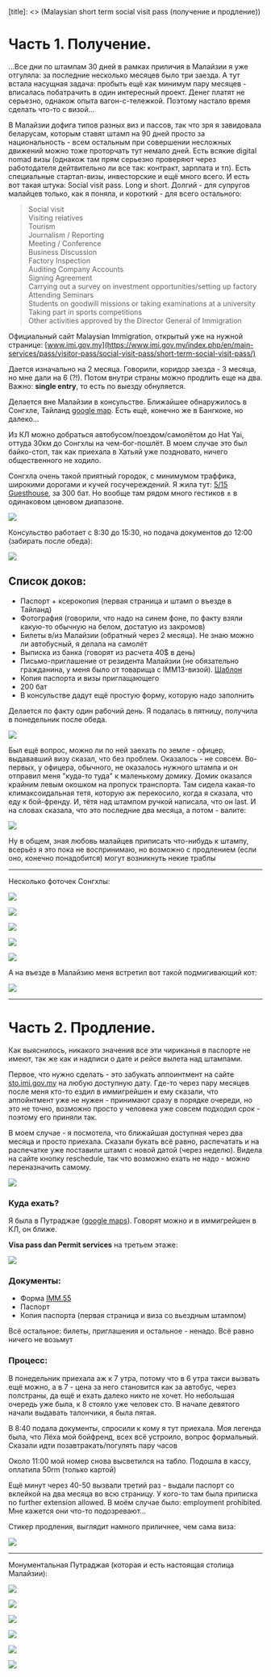 [category]: <> (Travel, Malaysia)
[date]: <> (2024/03/01)
[title]: <> (Malaysian short term social visit pass (получение и продление))

# Часть 1. Получение.

...Все дни по штампам 30 дней в рамках приличия в Малайзии я уже отгуляла: за последние несколько месяцев было три заезда. А тут встала насущная задача: пробыть ещё как минимум пару месяцев -  вписалась побатрачить в один интересный проект. Денег платят не серьезно, однакож опыта вагон-с-тележкой. Поэтому настало время сделать что-то с визой... 

В Малайзии дофига типов разных виз и пассов, так что зря я завидовала беларусам, которым ставят штамп на 90 дней просто за национальность - всем остальным при совершении несложных движений можно тоже проторчать тут немало дней. Есть всякие digital nomad визы (однакож там прям серьезно проверяют через работодателя дейтвительно ли все так: контракт, зарплата и тп). Есть специальные стартап-визы, инвесторские и ещё много всего. И есть вот такая штука: Social visit pass. Long и short. Долгий - для супругов малайцев только, как я поняла, и короткий - для всего остального:

>Social visit  
Visiting relatives   
Tourism   
Journalism / Reporting  
Meeting / Conference  
Business Discussion  
Factory Inspection   
Auditing Company Accounts   
Signing Agreement   
Carrying out a survey on investment opportunities/setting up factory  
Attending Seminars  
Students on goodwill missions or taking examinations at a university  
Taking part in sports competitions  
Other activities approved by the Director General of Immigration  

Официальный сайт Malaysian Immigration, открытый уже на нужной странице: [www.imi.gov.my](https://www.imi.gov.my/index.php/en/main-services/pass/visitor-pass/social-visit-pass/short-term-social-visit-pass/)

Дается изначально на 2 месяца. Говорили, коридор заезда - 3 месяца, но мне дали на 6 (?!). Потом внутри страны можно продлить еще на два. Важно: **single entry**, то есть по выезду обнуляется.

Делается вне Малайзии в консульстве. Ближайшее обнаружилось в Сонгхле, Тайланд [google map](https://maps.app.goo.gl/NCTJo3yrriwkb6ej8). Есть ещё, конечно же в Бангкоке, но далеко...

Из КЛ можно добраться автобусом/поездом/самолётом до Hat Yai, оттуда 30км до Сонгхлы на чем-бог-пошлёт. В моем случае это был байко-стоп, так как приехала в Хатьяй уже поздновато, ничего общественного не ходило.

Сонгхла очень такой приятный городок, с минимумом траффика, широкими дорогами и кучей госучереждений. Я жила тут: [5/15 Guesthouse](https://maps.app.goo.gl/z8pYePZACzvzmrbq6), за 300 бат. Но вообще там рядом много гестиков ± в одинаковом ценовом диапазоне.

![](https://bafybeiecwf4gv3hndpfg47rwzf5kwgbd6oj35vqj5otbxvfqyfgx4t3kf4.ipfs.flk-ipfs.xyz/1.jpeg)

Консульство работает с 8:30 до 15:30, но подача документов до 12:00 (забирать после обеда):

![](https://bafybeiecwf4gv3hndpfg47rwzf5kwgbd6oj35vqj5otbxvfqyfgx4t3kf4.ipfs.flk-ipfs.xyz/2.jpeg)

## Список доков:

* Паспорт + ксерокопия (первая страница и штамп о въезде в Тайланд)
* Фотография (говорили, что надо на синем фоне, по факту взяли какую-то обычную на белом, достатую из закромов)
* Билеты в/из Малайзии (обратный через 2 месяца). Не знаю можно ли автобусный, я делала на самолёт
* Выписка из банка (говорят из расчета 40$ в день)
* Письмо-приглашение от резидента Малайзии (не обязательно гражданина, у меня было от товарища с IMM13-визой). [Шаблон](https://bafybeiecwf4gv3hndpfg47rwzf5kwgbd6oj35vqj5otbxvfqyfgx4t3kf4.ipfs.flk-ipfs.xyz/Template%20IL.docx)
* Копия паспорта и визы приглащающего
* 200 бат
* В консульстве дадут ещё простую форму, которую надо заполнить

Делается по факту один рабочий день. Я подалась в пятницу, получила в понедельник после обеда.

![](https://bafybeiecwf4gv3hndpfg47rwzf5kwgbd6oj35vqj5otbxvfqyfgx4t3kf4.ipfs.flk-ipfs.xyz/3.jpeg)

Был ещё вопрос, можно ли по ней заехать по земле - офицер, выдававший визу сказал, что без проблем. Оказалось - не совсем. Во-первых, у офицера, обычного, не оказалось нужного штампа и он отправил меня "куда-то туда" к маленькому домику. Домик оказался крайним левым окошком на пропуск транспорта. Там сидела какая-то климаксоидальная тетя, которую аж перекосило, когда я сказала, что еду к бой-френду. И, тётя над штампом ручкой написала, что он last. И на словах сказала, что это последние два месяца, а потом - валите:

![](https://bafybeiecwf4gv3hndpfg47rwzf5kwgbd6oj35vqj5otbxvfqyfgx4t3kf4.ipfs.flk-ipfs.xyz/4.jpeg)

Ну в общем, зная любовь малайцев приписать что-нибудь к штампу, всерьёз я это пока не воспринимаю, но возможно с продлением (если оно, конечно понадобится) могут возникнуть некие траблы

***

Несколько фоточек Сонгхлы:

![](https://bafybeiecwf4gv3hndpfg47rwzf5kwgbd6oj35vqj5otbxvfqyfgx4t3kf4.ipfs.flk-ipfs.xyz/5.jpeg)

![](https://bafybeiecwf4gv3hndpfg47rwzf5kwgbd6oj35vqj5otbxvfqyfgx4t3kf4.ipfs.flk-ipfs.xyz/6.jpeg)

![](https://bafybeiecwf4gv3hndpfg47rwzf5kwgbd6oj35vqj5otbxvfqyfgx4t3kf4.ipfs.flk-ipfs.xyz/7.jpeg)

![](https://bafybeiecwf4gv3hndpfg47rwzf5kwgbd6oj35vqj5otbxvfqyfgx4t3kf4.ipfs.flk-ipfs.xyz/8.jpeg)

![](https://bafybeiecwf4gv3hndpfg47rwzf5kwgbd6oj35vqj5otbxvfqyfgx4t3kf4.ipfs.flk-ipfs.xyz/9.jpeg)

А на въезде в Малайзию меня встретил вот такой подмигивающий кот:

![](https://bafybeiecwf4gv3hndpfg47rwzf5kwgbd6oj35vqj5otbxvfqyfgx4t3kf4.ipfs.flk-ipfs.xyz/10.jpeg)

***

# Часть 2. Продление.

Как выяснилось, никакого значения все эти чириканья в паспорте не имеют, так же как и надписи о дате и рейсе вылета над штампами.

Первое, что нужно сделать - это забукать аппоинтмент на сайте [sto.imi.gov.my](https://sto.imi.gov.my/STO/booking.php) на любую доступную дату. Где-то через пару месяцев после меня кто-то ездил в иммигрейшен и ему сказали, что аппойнтмент уже не нужен - принимают сразу в порядке очереди, но это не точно, возможно просто у человека уже совсем подходил срок - поэтому его приняли так.

В моем случае - я посмотела, что ближайшая доступная через два месяца и просто приехала. Сказали букать всё равно, распечатать и на распечатке уже поставили штамп с новой датой (через неделю). Видела на сайте кнопку reschedule, так что возможно ехать не надо - можно переназначить самому.

![](https://bafybeiecwf4gv3hndpfg47rwzf5kwgbd6oj35vqj5otbxvfqyfgx4t3kf4.ipfs.flk-ipfs.xyz/11.jpeg)

### Куда ехать?

Я была в Путраджае ([google maps](https://maps.app.goo.gl/H6osrfuFr5Ksaxfz7)). Говорят можно и в иммигрейшен в КЛ, он ближе.

**Visa pass dan Permit services** на третьем этаже:

![](https://bafybeiecwf4gv3hndpfg47rwzf5kwgbd6oj35vqj5otbxvfqyfgx4t3kf4.ipfs.flk-ipfs.xyz/12.jpeg)

### Документы:

* Форма [IMM.55](https://www.imi.gov.my/wp-content/uploads/2022/01/Imm55.pdf)
* Паспорт
* Копия паспорта (первая страница и виза со вьездным штампом)

Всё остальное: билеты, приглашения и остальное - ненадо. Всё равно ничего не возьмут

### Процесс:

В понедельник приехала аж к 7 утра, потому что в 6 утра такси вызвать ещё можно, а в 7 - цена за него становится как за автобус, через полстраны, да ещё и ехать далеко никто не хочет. Но небольшая очередь уже была, к 8 стояло уже человек сто. В начале девятого начали выдавать талончики, я была пятая. 

В 8:40 подала документы, спросили к кому я тут приехала. Моя легенда была, что Лёха мой бойфренд, всех всё устроило, вопрос формальный. Сказали идти позавтракать/погулять пару часов

Около 11:00 мой номер снова высветился на табло. Подошла в кассу, оплатила 50rm (только картой)

Ещё минут через 40-50 вызвали третий раз - выдали паспорт со вклейкой на два месяца во всю страницу. У кого-то там была приписка no further extension allowed. В моём случае было: employment prohibited. Мне кажется они что-то подозревают...

Стикер продления, выглядит намного приличнее, чем сама виза:

![](https://bafybeiecwf4gv3hndpfg47rwzf5kwgbd6oj35vqj5otbxvfqyfgx4t3kf4.ipfs.flk-ipfs.xyz/13.jpeg)

***

Монументальная Путраджая (которая и есть настоящая столица Малайзии):

![](https://bafybeiecwf4gv3hndpfg47rwzf5kwgbd6oj35vqj5otbxvfqyfgx4t3kf4.ipfs.flk-ipfs.xyz/14.jpeg)

![](https://bafybeiecwf4gv3hndpfg47rwzf5kwgbd6oj35vqj5otbxvfqyfgx4t3kf4.ipfs.flk-ipfs.xyz/15.jpeg)

![](https://bafybeiecwf4gv3hndpfg47rwzf5kwgbd6oj35vqj5otbxvfqyfgx4t3kf4.ipfs.flk-ipfs.xyz/16.jpeg)

![](https://bafybeiecwf4gv3hndpfg47rwzf5kwgbd6oj35vqj5otbxvfqyfgx4t3kf4.ipfs.flk-ipfs.xyz/17.jpeg)

![](https://bafybeiecwf4gv3hndpfg47rwzf5kwgbd6oj35vqj5otbxvfqyfgx4t3kf4.ipfs.flk-ipfs.xyz/18.jpeg)

![](https://bafybeiecwf4gv3hndpfg47rwzf5kwgbd6oj35vqj5otbxvfqyfgx4t3kf4.ipfs.flk-ipfs.xyz/19.jpeg)